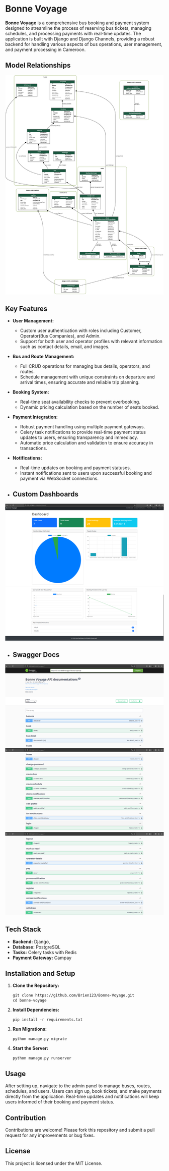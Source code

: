 # Bonne Voyage

**Bonne Voyage** is a comprehensive bus booking and payment system designed to streamline the process of reserving bus tickets, managing schedules, and processing payments with real-time updates. The application is built with Django and Django Channels, providing a robust backend for handling various aspects of bus operations, user management, and payment processing in Cameroon.

## Model Relationships
![Django Model Diagram](mymodels.png)

## Key Features

- **User Management:** 
  - Custom user authentication with roles including Customer, Operator(Bus Companies), and Admin.
  - Support for both user and operator profiles with relevant information such as contact details, email, and images.

- **Bus and Route Management:**
  - Full CRUD operations for managing bus details, operators, and routes.
  - Schedule management with unique constraints on departure and arrival times, ensuring accurate and reliable trip planning.

- **Booking System:**
  - Real-time seat availability checks to prevent overbooking.
  - Dynamic pricing calculation based on the number of seats booked.

- **Payment Integration:**
  - Robust payment handling using multiple payment gateways.
  - Celery task notifications to provide real-time payment status updates to users, ensuring transparency and immediacy.
  - Automatic price calculation and validation to ensure accuracy in transactions.

- **Notifications:**
  - Real-time updates on booking and payment statuses.
  - Instant notifications sent to users upon successful booking and payment via WebSocket connections.
 
- ## Custom Dashboards
![Custom Dashboard](screenshots/ss1.png)
![Custom Dashboard](screenshots/ss2.png)

- ## Swagger Docs
![swagger docs](screenshots/ss3.png)
![swagger docs](screenshots/ss4.png)
![swagger docs](screenshots/ss5.png)


## Tech Stack

- **Backend:** Django,
- **Database:** PostgreSQL
- **Tasks:** Celery tasks with Redis
- **Payment Gateway:** Campay

## Installation and Setup

1. **Clone the Repository:**
   ```
   git clone https://github.com/Brien123/Bonne-Voyage.git
   cd bonne-voyage
   ```

2. **Install Dependencies:**
   ```
   pip install -r requirements.txt
   ```

3. **Run Migrations:**
   ```
   python manage.py migrate
   ```

4. **Start the Server:**
   ```
   python manage.py runserver
   ```

## Usage

After setting up, navigate to the admin panel to manage buses, routes, schedules, and users. Users can sign up, book tickets, and make payments directly from the application. Real-time updates and notifications will keep users informed of their booking and payment status.

## Contribution

Contributions are welcome! Please fork this repository and submit a pull request for any improvements or bug fixes.

## License

This project is licensed under the MIT License.
